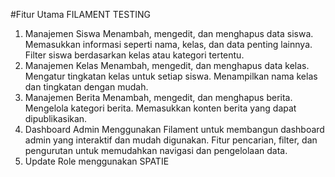 #Fitur Utama FILAMENT TESTING
1. Manajemen Siswa
Menambah, mengedit, dan menghapus data siswa.
Memasukkan informasi seperti nama, kelas, dan data penting lainnya.
Filter siswa berdasarkan kelas atau kategori tertentu.
2. Manajemen Kelas
Menambah, mengedit, dan menghapus data kelas.
Mengatur tingkatan kelas untuk setiap siswa.
Menampilkan nama kelas dan tingkatan dengan mudah.
3. Manajemen Berita
Menambah, mengedit, dan menghapus berita.
Mengelola kategori berita.
Memasukkan konten berita yang dapat dipublikasikan.
4. Dashboard Admin
Menggunakan Filament untuk membangun dashboard admin yang interaktif dan mudah digunakan.
Fitur pencarian, filter, dan pengurutan untuk memudahkan navigasi dan pengelolaan data.
5. Update Role menggunakan SPATIE
